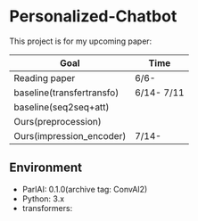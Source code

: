 # Personalized-Chatbot

This project is for my upcoming paper:

| Goal          | Time  |
| ------------- | ----- |
| Reading paper | 6/6-  |
| baseline(transfertransfo)      | 6/14- 7/11|
| baseline(seq2seq+att)          |    |
| Ours(preprocession)            |    |
| Ours(impression_encoder)       | 7/14-    |

## Environment

- ParlAI: 0.1.0(archive tag: ConvAI2)
- Python: 3.x
- transformers: 